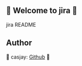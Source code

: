 ## 👋 Welcome to jira 🚀  

jira README  
  
  
## Author  

🤖 casjay: [Github](https://github.com/casjay) 🤖  
